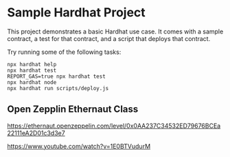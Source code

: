 # Sample Hardhat Project

This project demonstrates a basic Hardhat use case. It comes with a sample contract, a test for that contract, and a script that deploys that contract.

Try running some of the following tasks:

```shell
npx hardhat help
npx hardhat test
REPORT_GAS=true npx hardhat test
npx hardhat node
npx hardhat run scripts/deploy.js
```

## Open Zepplin Ethernaut Class

https://ethernaut.openzeppelin.com/level/0x0AA237C34532ED79676BCEa22111eA2D01c3d3e7

https://www.youtube.com/watch?v=1E0BTVudurM

